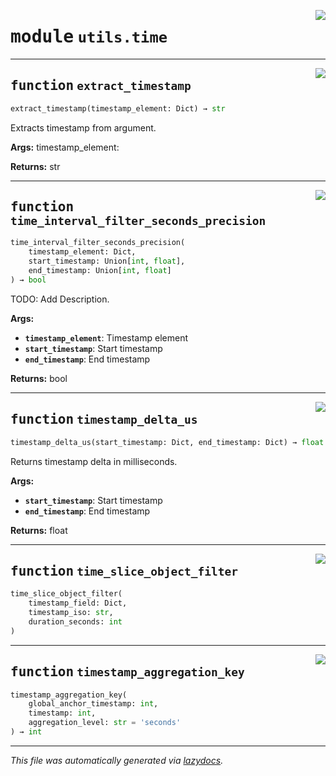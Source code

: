 <!-- markdownlint-disable -->

<a href="../../th2_data_services/utils/time.py#L0"><img align="right" style="float:right;" src="https://img.shields.io/badge/-source-cccccc?style=flat-square"></a>

# <kbd>module</kbd> `utils.time`





---

<a href="../../th2_data_services/utils/time.py#L5"><img align="right" style="float:right;" src="https://img.shields.io/badge/-source-cccccc?style=flat-square"></a>

## <kbd>function</kbd> `extract_timestamp`

```python
extract_timestamp(timestamp_element: Dict) → str
```

Extracts timestamp from argument. 



**Args:**
  timestamp_element: 



**Returns:**
  str 


---

<a href="../../th2_data_services/utils/time.py#L18"><img align="right" style="float:right;" src="https://img.shields.io/badge/-source-cccccc?style=flat-square"></a>

## <kbd>function</kbd> `time_interval_filter_seconds_precision`

```python
time_interval_filter_seconds_precision(
    timestamp_element: Dict,
    start_timestamp: Union[int, float],
    end_timestamp: Union[int, float]
) → bool
```

TODO: Add Description. 



**Args:**
 
 - <b>`timestamp_element`</b>:  Timestamp element 
 - <b>`start_timestamp`</b>:  Start timestamp 
 - <b>`end_timestamp`</b>:  End timestamp 



**Returns:**
 bool 


---

<a href="../../th2_data_services/utils/time.py#L34"><img align="right" style="float:right;" src="https://img.shields.io/badge/-source-cccccc?style=flat-square"></a>

## <kbd>function</kbd> `timestamp_delta_us`

```python
timestamp_delta_us(start_timestamp: Dict, end_timestamp: Dict) → float
```

Returns timestamp delta in milliseconds. 



**Args:**
 
 - <b>`start_timestamp`</b>:  Start timestamp 
 - <b>`end_timestamp`</b>:  End timestamp 



**Returns:**
 float 


---

<a href="../../th2_data_services/utils/time.py#L49"><img align="right" style="float:right;" src="https://img.shields.io/badge/-source-cccccc?style=flat-square"></a>

## <kbd>function</kbd> `time_slice_object_filter`

```python
time_slice_object_filter(
    timestamp_field: Dict,
    timestamp_iso: str,
    duration_seconds: int
)
```






---

<a href="../../th2_data_services/utils/time.py#L57"><img align="right" style="float:right;" src="https://img.shields.io/badge/-source-cccccc?style=flat-square"></a>

## <kbd>function</kbd> `timestamp_aggregation_key`

```python
timestamp_aggregation_key(
    global_anchor_timestamp: int,
    timestamp: int,
    aggregation_level: str = 'seconds'
) → int
```








---

_This file was automatically generated via [lazydocs](https://github.com/ml-tooling/lazydocs)._
